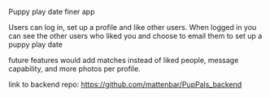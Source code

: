 Puppy play date finer app

Users can log in, set up a profile and like other users.
When logged in you can see the other users who liked you and choose to email them to set up a puppy play date

future features would add matches instead of liked people, message capability, and more photos per profile.

link to backend repo: https://github.com/mattenbar/PupPals_backend